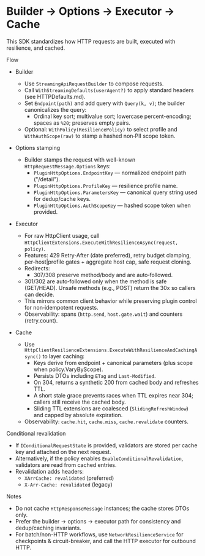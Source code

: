 # Builder → Options → Executor → Cache

This SDK standardizes how HTTP requests are built, executed with resilience, and cached.

Flow

- Builder
  - Use `StreamingApiRequestBuilder` to compose requests.
  - Call `WithStreamingDefaults(userAgent?)` to apply standard headers (see HTTPDefaults.md).
  - Set `Endpoint(path)` and add query with `Query(k, v)`; the builder canonicalizes the query:
    - Ordinal key sort; multivalue sort; lowercase percent-encoding; spaces as `%20`; preserves empty pairs.
  - Optional: `WithPolicy(ResiliencePolicy)` to select profile and `WithAuthScope(raw)` to stamp a hashed non‑PII scope token.

- Options stamping
  - Builder stamps the request with well-known `HttpRequestMessage.Options` keys:
    - `PluginHttpOptions.EndpointKey` — normalized endpoint path ("/detail").
    - `PluginHttpOptions.ProfileKey` — resilience profile name.
    - `PluginHttpOptions.ParametersKey` — canonical query string used for dedup/cache keys.
    - `PluginHttpOptions.AuthScopeKey` — hashed scope token when provided.

- Executor
  - For raw HttpClient usage, call `HttpClientExtensions.ExecuteWithResilienceAsync(request, policy)`.
  - Features: 429 Retry‑After (date preferred), retry budget clamping, per-host|profile gates + aggregate host cap, safe request cloning.
  - Redirects:
    - 307/308 preserve method/body and are auto‑followed.
  - 301/302 are auto‑followed only when the method is safe (GET/HEAD). Unsafe methods (e.g., POST) return the 30x so callers can decide.
  - This mirrors common client behavior while preserving plugin control for non‑idempotent requests.
  - Observability: spans (`http.send`, `host.gate.wait`) and counters (retry.count).


- Cache
  - Use `HttpClientResilienceExtensions.ExecuteWithResilienceAndCachingAsync()` to layer caching:
    - Keys derive from endpoint + canonical parameters (plus scope when policy.VaryByScope).
    - Persists DTOs including `ETag` and `Last-Modified`.
    - On 304, returns a synthetic 200 from cached body and refreshes TTL.
    - A short stale grace prevents races when TTL expires near 304; callers still receive the cached body.
    - Sliding TTL extensions are coalesced (`SlidingRefreshWindow`) and capped by absolute expiration.
  - Observability: `cache.hit`, `cache.miss`, `cache.revalidate` counters.

Conditional revalidation

- If `IConditionalRequestState` is provided, validators are stored per cache key and attached on the next request.
- Alternatively, if the policy enables `EnableConditionalRevalidation`, validators are read from cached entries.
- Revalidation adds headers:
  - `XArrCache: revalidated` (preferred)
  - `X-Arr-Cache: revalidated` (legacy)

Notes

- Do not cache `HttpResponseMessage` instances; the cache stores DTOs only.
- Prefer the builder → options → executor path for consistency and dedup/caching invariants.
- For batch/non-HTTP workflows, use `NetworkResilienceService` for checkpoints & circuit-breaker, and call the HTTP executor for outbound HTTP.
